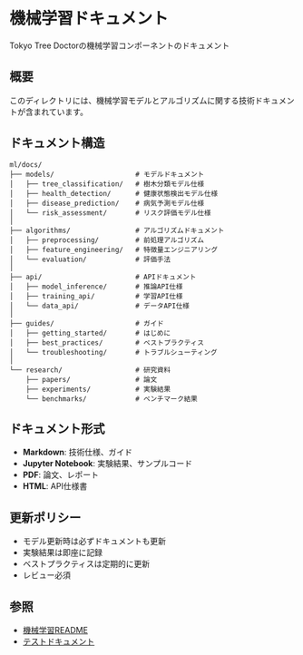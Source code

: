 # 機械学習ドキュメント

Tokyo Tree Doctorの機械学習コンポーネントのドキュメント

## 概要

このディレクトリには、機械学習モデルとアルゴリズムに関する技術ドキュメントが含まれています。

## ドキュメント構造

```
ml/docs/
├── models/                    # モデルドキュメント
│   ├── tree_classification/   # 樹木分類モデル仕様
│   ├── health_detection/      # 健康状態検出モデル仕様
│   ├── disease_prediction/    # 病気予測モデル仕様
│   └── risk_assessment/       # リスク評価モデル仕様
│
├── algorithms/                # アルゴリズムドキュメント
│   ├── preprocessing/         # 前処理アルゴリズム
│   ├── feature_engineering/   # 特徴量エンジニアリング
│   └── evaluation/            # 評価手法
│
├── api/                       # APIドキュメント
│   ├── model_inference/       # 推論API仕様
│   ├── training_api/          # 学習API仕様
│   └── data_api/              # データAPI仕様
│
├── guides/                    # ガイド
│   ├── getting_started/       # はじめに
│   ├── best_practices/        # ベストプラクティス
│   └── troubleshooting/       # トラブルシューティング
│
└── research/                  # 研究資料
    ├── papers/                # 論文
    ├── experiments/           # 実験結果
    └── benchmarks/            # ベンチマーク結果
```

## ドキュメント形式

- **Markdown**: 技術仕様、ガイド
- **Jupyter Notebook**: 実験結果、サンプルコード
- **PDF**: 論文、レポート
- **HTML**: API仕様書

## 更新ポリシー

- モデル更新時は必ずドキュメントも更新
- 実験結果は即座に記録
- ベストプラクティスは定期的に更新
- レビュー必須

## 参照

- [機械学習README](../README.md)
- [テストドキュメント](../tests/README.md) 